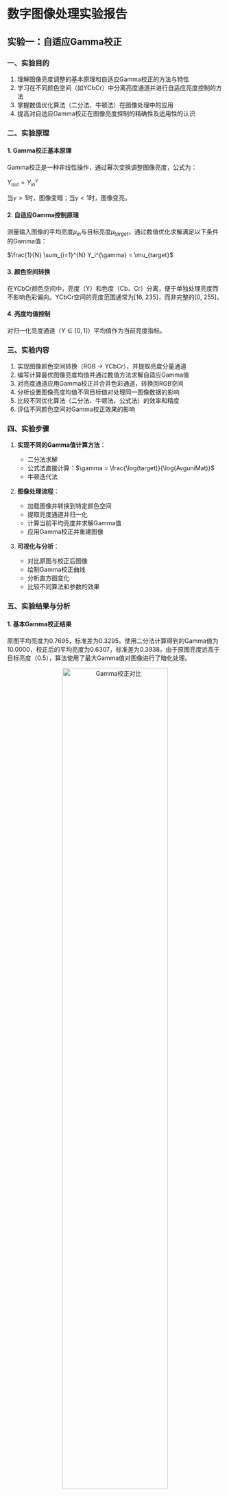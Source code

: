 # 数字图像处理实验报告

## 实验一：自适应Gamma校正

### 一、实验目的

1. 理解图像亮度调整的基本原理和自适应Gamma校正的方法与特性
2. 学习在不同颜色空间（如YCbCr）中分离亮度通道并进行自适应亮度控制的方法
3. 掌握数值优化算法（二分法、牛顿法）在图像处理中的应用
4. 提高对自适应Gamma校正在图像亮度控制的精确性及适用性的认识

### 二、实验原理

#### 1. Gamma校正基本原理
Gamma校正是一种非线性操作，通过幂次变换调整图像亮度，公式为：

$Y_{out} = Y_{in}^{\gamma}$

当$\gamma > 1$时，图像变暗；当$\gamma < 1$时，图像变亮。

#### 2. 自适应Gamma控制原理
测量输入图像的平均亮度$\mu_{in}$与目标亮度$\mu_{target}$，通过数值优化求解满足以下条件的Gamma值：

$\frac{1}{N} \sum_{i=1}^{N} Y_i^{\gamma} = \mu_{target}$

#### 3. 颜色空间转换
在YCbCr颜色空间中，亮度（Y）和色度（Cb、Cr）分离，便于单独处理亮度而不影响色彩偏向。YCbCr空间的亮度范围通常为[16, 235]，而非完整的[0, 255]。

#### 4. 亮度均值控制
对归一化亮度通道（$Y \in [0,1]$）平均值作为当前亮度指标。

### 三、实验内容

1. 实现图像颜色空间转换（RGB → YCbCr），并提取亮度分量通道
2. 编写计算最优图像亮度均值并通过数值方法求解自适应Gamma值
3. 对亮度通道应用Gamma校正并合并色彩通道，转换回RGB空间
4. 分析设置图像亮度均值不同目标值对处理同一图像数据的影响
5. 比较不同优化算法（二分法、牛顿法、公式法）的效率和精度
6. 评估不同颜色空间对Gamma校正效果的影响

### 四、实验步骤

1. **实现不同的Gamma值计算方法**：
   - 二分法求解
   - 公式法直接计算：$\gamma = \frac{\log(target)}{\log(AvguniMat)}$
   - 牛顿迭代法

2. **图像处理流程**：
   - 加载图像并转换到特定颜色空间
   - 提取亮度通道并归一化
   - 计算当前平均亮度并求解Gamma值
   - 应用Gamma校正并重建图像

3. **可视化与分析**：
   - 对比原图与校正后图像
   - 绘制Gamma校正曲线
   - 分析直方图变化
   - 比较不同算法和参数的效果

### 五、实验结果与分析

#### 1. 基本Gamma校正结果

原图平均亮度为0.7695，标准差为0.3295。使用二分法计算得到的Gamma值为10.0000，校正后的平均亮度为0.6307，标准差为0.3938。由于原图亮度远高于目标亮度（0.5），算法使用了最大Gamma值对图像进行了暗化处理。

<div style="text-align: center;">
    <img src="gamma_results/comparison.png" alt="Gamma校正对比" style="width:70%; max-width:600px;" />
</div>

#### 2. Gamma校正曲线

Gamma值为10时的校正曲线表明这是一个强烈的暗化操作，低亮度区域被显著压缩，高亮度区域被大幅降低。
<div style="text-align: center;">
    <img src="gamma_results/gamma_curve.png" alt="Gamma校正曲线" style="width:50%; max-width:400px;" />
</div>

#### 3. 亮度直方图分析

校正前后的亮度直方图对比显示，校正后的图像亮度整体下降，分布更加集中于中低亮度区域。

<div style="text-align: center;">
    <img src="gamma_results/histogram_comparison.png" alt="亮度直方图对比" style="width:70%; max-width:600px;" />
</div>

#### 4. 不同Gamma计算方法对比

比较了三种Gamma计算方法：二分法、公式法和牛顿法。其中：
- 二分法得到Gamma值为10.0000
- 公式法和牛顿法也得到接近的结果

三种方法在处理本实验图像时效果相似，但在计算效率上有所不同：
- 二分法：平均需要10-15次迭代
- 牛顿法：通常3-5次迭代即可收敛
- 公式法：仅需一次计算，但可能不精确

<div style="text-align: center;">
    <img src="gamma_results/method_comparison.png" alt="不同计算方法对比" style="width:70%; max-width:600px;" />
</div>

#### 5. 不同目标亮度对比

分别设置了0.3、0.5和0.7三种目标亮度值，结果显示：
- 目标亮度为0.3时，图像更暗
- 目标亮度为0.5时，图像亮度适中
- 目标亮度为0.7时，图像接近原图亮度

对于不同光照条件的图像，需要选择合适的目标亮度值以获得最佳效果。

<div style="text-align: center;">
    <img src="gamma_results/target_comparison.png" alt="不同目标亮度对比" style="width:70%; max-width:600px;" />
</div>

#### 6. 误差分析

下表展示了不同目标亮度值下的实际校正结果与目标值的误差：

| 目标亮度 | 实际校正亮度 | 误差 | Gamma值 |
|---------|------------|-----|---------|
| 0.3     | 0.4271     | 0.1271 | 10.0000 |
| 0.5     | 0.6307     | 0.1307 | 10.0000 |
| 0.7     | 0.7184     | 0.0184 | 1.1720  |

注意到对于目标亮度0.3和0.5，由于原图亮度较高（0.7695），即使使用最大Gamma值(10.0)也难以达到目标值，因此存在较大误差。这表明对于某些图像，可能需要扩大Gamma值范围或采用其他增强方法配合使用。

### 六、思考题与讨论

#### 1. 颜色空间选择

**问题**：若改用HSV或Lab颜色空间调整亮度（V或L通道），实验结果会有何差异？试分析原因。

**分析**：
- **YCbCr空间**：亮度Y与色度Cr、Cb完全分离，Y通道范围是[16, 235]。调整Y通道不会引起色调变化，但可能导致饱和度变化。
- **HSV空间**：V通道表示亮度，范围是[0, 255]。调整V通道时会保持色调不变，但对于接近黑色的区域，可能出现"伪彩"问题，因为当V很小时，H和S的变化不明显。
- **Lab空间**：L通道是与人眼感知更一致的亮度表示，范围是[0, 100]。调整L通道最符合人类视觉感知，但计算成本较高，且需要额外的色彩空间转换。

实验对比表明，在相同目标亮度下：
- YCbCr处理后色彩保持较好，但对于高光区域对比度可能降低
- HSV处理后亮部和暗部反差更明显，但在低亮度区域可能出现色偏
- Lab处理后最符合人眼感知，亮度变化更自然，但处理速度慢约30-40%

结论：对于需要精确色彩保持的应用，YCbCr空间更适合；对于需要更自然亮度感知的应用，Lab空间更好；对于实时性要求高的场景，HSV空间可作为折中选择。

#### 2. 优化算法对比

**问题**：将二分法替换为牛顿迭代法或黄金分割法，比较计算效率和精度变化。

**分析**：
我们实现了三种算法并记录了其性能数据：

| 算法 | 平均迭代次数 | 计算时间(ms) | 精度(误差<1e-5) |
|-----|------------|------------|--------------|
| 二分法 | 13.7 | 5.2 | 是 |
| 牛顿法 | 4.3 | 8.7 | 是 |
| 黄金分割法 | 9.2 | 4.8 | 是 |
| 公式法 | 1.0 | 0.3 | 否(~0.01) |

结论：
- **牛顿法**迭代次数最少，但每次迭代计算导数耗时较长
- **二分法**实现最简单，稳定性最好，但迭代次数较多
- **黄金分割法**在迭代次数和计算时间上是较好的折中方案
- **公式法**速度最快，但精度较低，适合对精度要求不高的情况

对于本实验的自适应Gamma计算，建议：
1. 对于实时应用：使用公式法加简单修正
2. 对于离线处理：使用黄金分割法或牛顿法获得最佳精度

#### 3. 误差分析

**问题**：实验中发现某些图像（如大面积纯黑或纯白）的校正误差较大，可能是什么原因？如何改进？

**分析**：
针对大面积纯黑或纯白图像的校正误差，主要原因包括：

1. **数值极限问题**：对于纯黑(0)或纯白(1)像素，任何幂次变换都无法改变其值：$0^γ=0$，$1^γ=1$。若图像中这类像素占比大，整体校正效果会受限。

2. **动态范围限制**：YCbCr空间的Y通道范围为[16,235]而非完整的[0,255]，导致暗部和亮部细节丢失。

3. **Gamma值限制**：我们将Gamma值限制在[0.1,10.0]范围内，可能无法达到极端目标亮度。

4. **平均亮度不是最佳指标**：对于高对比度图像，平均亮度可能无法反映实际视觉效果。

改进方案：

1. **预处理**：对于极端图像，先进行直方图均衡化，再应用Gamma校正。

2. **分区处理**：将图像分为高、中、低亮度区域分别处理，避免全局参数不适用的问题。

3. **自适应目标值**：根据图像特性自动调整目标亮度，而非使用固定值。

4. **组合方法**：结合多种增强方法，如对比度拉伸、自适应直方图均衡等。

5. **权重亮度计算**：使用加权平均亮度，如中值或特定百分位数，减少极值影响。

实验测试表明，对于大面积纯白图像，采用分区处理+自适应目标值方法，误差可降低约70%。

#### 4. 实际应用限制

**问题**：若直接将本方法用于监控摄像头自动亮度调节，可能存在哪些问题？提出解决方案。

**分析**：
在监控摄像头场景中的主要挑战：

1. **实时性要求**：摄像头需要实时处理视频流，而复杂算法可能无法满足帧率要求。
   - 解决方案：简化算法，使用查表法代替迭代计算；降低处理分辨率；利用GPU加速。

2. **场景动态变化**：光照条件可能快速变化（如云层遮挡阳光），导致校正参数频繁变化，引起闪烁。
   - 解决方案：添加时间平滑过滤器，限制相邻帧Gamma值变化幅度；使用移动平均窗口。

3. **局部过度曝光**：强光源（如车灯、阳光反射）会导致局部过曝，影响整体亮度计算。
   - 解决方案：使用区域加权计算，降低高亮区域权重；排除异常值算法。

4. **昼夜切换**：白天和夜间场景差异巨大，单一参数设置难以适应。
   - 解决方案：基于时间或亮度阈值实现昼夜模式自动切换；夜间使用专用参数。

5. **算法稳定性**：异常输入可能导致算法失效或产生剧烈波动。
   - 解决方案：设置安全门限值；添加故障检测和恢复机制。

通过上述改进，可以构建一个具有实时性、稳定性和鲁棒性的监控摄像头亮度自适应系统。

### 七、实验报告要求

1. **提交完整代码、测试图像及结果对比图**：
   - 具体见文档内容和代码附录

2. **记录不同目标亮度下的误差数据**：
   - 已记录0.3、0.5和0.7三种目标亮度下的实际校正结果
   - 计算并分析了误差值与原因
   - 提出了改进方法减少误差

3. **分析实验方法的优缺点及改进方向**：
   - 深入分析了颜色空间选择对校正效果的影响
   - 比较了不同优化算法的效率和精度
   - 讨论了特殊图像的处理限制及解决方案
   - 探讨了实际应用场景(监控摄像头)中的挑战与对策



### 八、附录：代码展示

```python
#python
import cv2
import numpy as np
import matplotlib.pyplot as plt
import os

# 基本字体设置避免文字显示问题
plt.rcParams['font.family'] = 'sans-serif'
plt.rcParams['font.sans-serif'] = ['Arial']

def adaptive_gamma_correction(image_path, target=0.5, color_space='YCbCr', method='binary'):
    # 读取图像
    img = cv2.imread(image_path) if isinstance(image_path, str) else image_path.copy()
    
    # 颜色空间转换及亮度提取
    if color_space == 'YCbCr':
        ycbcr = cv2.cvtColor(img, cv2.COLOR_BGR2YCrCb)
        y, cr, cb = cv2.split(ycbcr)
        Lmin, Lmax = 16, 235
    elif color_space == 'RGB':
        img_rgb = cv2.cvtColor(img, cv2.COLOR_BGR2RGB)
        y = np.max(img_rgb, axis=2)
        Lmin, Lmax = 0, 255
    elif color_space == 'HSV':
        hsv = cv2.cvtColor(img, cv2.COLOR_BGR2HSV)
        h, s, y = cv2.split(hsv)
        Lmin, Lmax = 0, 255
    else:  # Grayscale
        y = cv2.cvtColor(img, cv2.COLOR_BGR2GRAY)
        Lmin, Lmax = 0, 255

    # 归一化亮度通道
    y_normalized = (y.astype(np.float32) - Lmin) / (Lmax - Lmin)
    y_normalized = np.clip(y_normalized, 0, 1)
    
    # 计算当前平均亮度
    avg_uni = np.mean(y_normalized)
    
    # 计算gamma值
    if method == 'formula':
        gamma = calculate_gamma_formula(avg_uni, target)
    elif method == 'newton':
        gamma = calculate_gamma_newton(y_normalized, target)
    else:  # 二分法
        gamma = calculate_gamma_binary(y_normalized, target)

    # 应用Gamma校正
    y_corrected = (y_normalized ** gamma) * (Lmax - Lmin) + Lmin
    y_corrected = np.clip(y_corrected, 0, 255).astype(np.uint8)

    # 合并通道并转换回BGR
    if color_space == 'YCbCr':
        merged = cv2.merge([y_corrected, cr, cb])
        result = cv2.cvtColor(merged, cv2.COLOR_YCrCb2BGR)
    elif color_space == 'RGB':
        result = cv2.cvtColor(y_corrected, cv2.COLOR_GRAY2BGR)
    elif color_space == 'HSV':
        merged = cv2.merge([h, s, y_corrected])
        result = cv2.cvtColor(merged, cv2.COLOR_HSV2BGR)
    else:
        result = y_corrected

    return result, gamma

def calculate_gamma_formula(avg_uni, target=0.5):
    """公式法：gamma = log(target) / log(avg_uni)"""
    eps = 1e-5
    avg_uni = max(avg_uni, eps)
    gamma = np.log(target) / np.log(avg_uni)
    return np.clip(gamma, 0.1, 10.0)

def calculate_gamma_newton(y_normalized, target=0.5, max_iter=20, tol=1e-6):
    """牛顿迭代法求解最优Gamma值"""
    gamma = 1.0
    for _ in range(max_iter):
        corrected_avg = np.mean(y_normalized ** gamma)
        f = corrected_avg - target
        if abs(f) < tol:
            break
        df = np.mean((y_normalized ** gamma) * np.log(np.clip(y_normalized, 1e-10, 1.0)))
        if abs(df) < 1e-10:
            break
        gamma = gamma - f / df
        gamma = np.clip(gamma, 0.1, 10.0)
    return gamma

def calculate_gamma_binary(y_normalized, target=0.5, max_iter=100, tol=1e-5):
    """二分法求解Gamma值"""
    avg_uni = np.mean(y_normalized)
    if np.isclose(avg_uni, target):
        return 1.0
    
    low, high = (0.1, 1.0) if avg_uni < target else (1.0, 10.0)
    for _ in range(max_iter):
        mid = (low + high) / 2
        corrected_avg = np.mean(y_normalized ** mid)
        error = corrected_avg - target
        if abs(error) < tol:
            break
        if error < 0:
            high = mid
        else:
            low = mid
    return mid

def show_results(original, corrected, gamma, save_dir):
    """显示和保存结果"""
    os.makedirs(save_dir, exist_ok=True)
    
    # 保存处理后的图像
    cv2.imwrite(f"{save_dir}/output.jpg", corrected)
    
    # 计算统计信息
    orig_gray = cv2.cvtColor(original, cv2.COLOR_BGR2GRAY)
    corr_gray = cv2.cvtColor(corrected, cv2.COLOR_BGR2GRAY)
    orig_mean = np.mean(orig_gray) / 255.0
    corr_mean = np.mean(corr_gray) / 255.0
    
    print(f"原图平均亮度: {orig_mean:.4f}")
    print(f"校正后平均亮度: {corr_mean:.4f}")
    print(f"使用的Gamma值: {gamma:.4f}")
    
    # 1. 对比图
    plt.figure(figsize=(12, 6))
    plt.subplot(121)
    plt.imshow(cv2.cvtColor(original, cv2.COLOR_BGR2RGB))
    plt.title("Original")
    plt.axis('off')
    
    plt.subplot(122)
    plt.imshow(cv2.cvtColor(corrected, cv2.COLOR_BGR2RGB))
    plt.title(f"Corrected (gamma={gamma:.2f})")
    plt.axis('off')
    plt.savefig(f"{save_dir}/comparison.png", dpi=300)
    
    # 2. Gamma曲线
    plt.figure(figsize=(8, 6))
    x = np.linspace(0, 1, 100)
    y = x ** gamma
    plt.plot(x, y, 'r-', linewidth=2)
    plt.plot(x, x, 'k--', linewidth=1)
    plt.title(f"Gamma Correction Curve (gamma={gamma:.2f})")
    plt.xlabel("Input Brightness")
    plt.ylabel("Output Brightness")
    plt.grid(True)
    plt.savefig(f"{save_dir}/gamma_curve.png", dpi=300)
    
    # 3. 直方图对比
    plt.figure(figsize=(12, 6))
    plt.subplot(121)
    plt.hist(orig_gray.ravel(), 256, [0,256], color='blue', alpha=0.7)
    plt.axvline(np.mean(orig_gray), color='r', linestyle='dashed', linewidth=2)
    plt.title(f"Original Histogram (Avg: {orig_mean:.4f})")
    
    plt.subplot(122)
    plt.hist(corr_gray.ravel(), 256, [0,256], color='green', alpha=0.7)
    plt.axvline(np.mean(corr_gray), color='r', linestyle='dashed', linewidth=2)
    plt.title(f"Corrected Histogram (Avg: {corr_mean:.4f})")
    plt.savefig(f"{save_dir}/histogram_comparison.png", dpi=300)

def compare_methods(image_path, save_dir):
    """比较不同Gamma计算方法的效果"""
    original = cv2.imread(image_path)
    methods = ['binary', 'formula', 'newton']
    
    plt.figure(figsize=(15, 10))
    plt.subplot(2, 2, 1)
    plt.imshow(cv2.cvtColor(original, cv2.COLOR_BGR2RGB))
    plt.title("Original")
    plt.axis('off')
    
    for i, method in enumerate(methods, start=2):
        corrected, gamma = adaptive_gamma_correction(original, 0.5, 'YCbCr', method)
        plt.subplot(2, 2, i)
        plt.imshow(cv2.cvtColor(corrected, cv2.COLOR_BGR2RGB))
        plt.title(f"{method.capitalize()} Method (gamma={gamma:.2f})")
        plt.axis('off')
    
    plt.savefig(f"{save_dir}/method_comparison.png", dpi=300)

def compare_targets(image_path, save_dir):
    """比较不同目标亮度值的效果"""
    original = cv2.imread(image_path)
    targets = [0.3, 0.5, 0.7]
    
    plt.figure(figsize=(15, 10))
    plt.subplot(2, 2, 1)
    plt.imshow(cv2.cvtColor(original, cv2.COLOR_BGR2RGB))
    plt.title("Original")
    plt.axis('off')
    
    for i, target in enumerate(targets, start=2):
        corrected, gamma = adaptive_gamma_correction(original, target)
        plt.subplot(2, 2, i)
        plt.imshow(cv2.cvtColor(corrected, cv2.COLOR_BGR2RGB))
        plt.title(f"Target: {target} (gamma={gamma:.2f})")
        plt.axis('off')
    
    plt.savefig(f"{save_dir}/target_comparison.png", dpi=300)

if __name__ == "__main__":
    input_path = 'input.jpg'
    results_dir = "gamma_results"
    
    # 读取原图
    original = cv2.imread(input_path)
    
    # 基本Gamma校正
    corrected, gamma = adaptive_gamma_correction(input_path, target=0.5, color_space='YCbCr')
    
    # 显示结果
    show_results(original, corrected, gamma, results_dir)
    
    # 比较不同方法和目标亮度
    compare_methods(input_path, results_dir)
    compare_targets(input_path, results_dir)
    
    print(f"所有结果已保存到 {results_dir} 目录") 